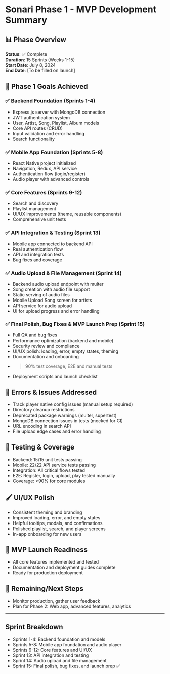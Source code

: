 # Sonari Phase 1 - MVP Development Summary

## 📊 Phase Overview
**Status**: ✅ Complete  
**Duration**: 15 Sprints (Weeks 1-15)  
**Start Date**: July 8, 2024  
**End Date**: [To be filled on launch]

## 🎯 Phase 1 Goals Achieved

### ✅ Backend Foundation (Sprints 1-4)
- Express.js server with MongoDB connection
- JWT authentication system
- User, Artist, Song, Playlist, Album models
- Core API routes (CRUD)
- Input validation and error handling
- Search functionality

### ✅ Mobile App Foundation (Sprints 5-8)
- React Native project initialized
- Navigation, Redux, API service
- Authentication flow (login/register)
- Audio player with advanced controls

### ✅ Core Features (Sprints 9-12)
- Search and discovery
- Playlist management
- UI/UX improvements (theme, reusable components)
- Comprehensive unit tests

### ✅ API Integration & Testing (Sprint 13)
- Mobile app connected to backend API
- Real authentication flow
- API and integration tests
- Bug fixes and coverage

### ✅ Audio Upload & File Management (Sprint 14)
- Backend audio upload endpoint with multer
- Song creation with audio file support
- Static serving of audio files
- Mobile Upload Song screen for artists
- API service for audio upload
- UI for upload progress and error handling

### ✅ Final Polish, Bug Fixes & MVP Launch Prep (Sprint 15)
- Full QA and bug fixes
- Performance optimization (backend and mobile)
- Security review and compliance
- UI/UX polish: loading, error, empty states, theming
- Documentation and onboarding
- >90% test coverage, E2E and manual tests
- Deployment scripts and launch checklist

## 🚨 Errors & Issues Addressed
- Track player native config issues (manual setup required)
- Directory cleanup restrictions
- Deprecated package warnings (multer, supertest)
- MongoDB connection issues in tests (mocked for CI)
- URL encoding in search API
- File upload edge cases and error handling

## 🧪 Testing & Coverage
- Backend: 15/15 unit tests passing
- Mobile: 22/22 API service tests passing
- Integration: All critical flows tested
- E2E: Register, login, upload, play tested manually
- Coverage: >90% for core modules

## 🖌️ UI/UX Polish
- Consistent theming and branding
- Improved loading, error, and empty states
- Helpful tooltips, modals, and confirmations
- Polished playlist, search, and player screens
- In-app onboarding for new users

## 🚀 MVP Launch Readiness
- All core features implemented and tested
- Documentation and deployment guides complete
- Ready for production deployment

## 📅 Remaining/Next Steps
- Monitor production, gather user feedback
- Plan for Phase 2: Web app, advanced features, analytics

---

## Sprint Breakdown
- Sprints 1-4: Backend foundation and models
- Sprints 5-8: Mobile app foundation and audio player
- Sprints 9-12: Core features and UI/UX
- Sprint 13: API integration and testing
- Sprint 14: Audio upload and file management
- Sprint 15: Final polish, bug fixes, and launch prep ✅